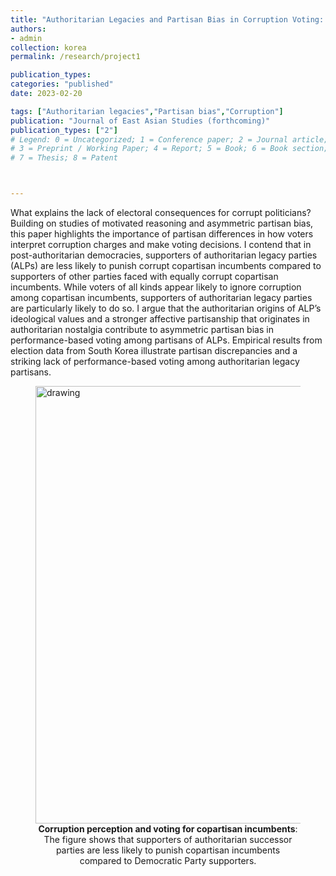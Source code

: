 ```yaml
---
title: "Authoritarian Legacies and Partisan Bias in Corruption Voting: Evidence from South Korea"
authors: 
- admin
collection: korea
permalink: /research/project1

publication_types:
categories: "published"
date: 2023-02-20

tags: ["Authoritarian legacies","Partisan bias","Corruption"]
publication: "Journal of East Asian Studies (forthcoming)"
publication_types: ["2"]
# Legend: 0 = Uncategorized; 1 = Conference paper; 2 = Journal article;
# 3 = Preprint / Working Paper; 4 = Report; 5 = Book; 6 = Book section;
# 7 = Thesis; 8 = Patent



---
```

What explains the lack of electoral consequences for corrupt politicians? Building on studies of motivated reasoning and asymmetric partisan bias, this paper highlights the importance of partisan differences in how voters interpret corruption charges and make voting decisions. I contend that in post-authoritarian democracies, supporters of authoritarian legacy parties (ALPs) are less likely to punish corrupt copartisan incumbents compared to supporters of other parties faced with equally corrupt copartisan incumbents. While voters of all kinds appear likely to ignore corruption among copartisan incumbents, supporters of authoritarian legacy parties are particularly likely to do so. I argue that the authoritarian origins of ALP’s ideological values and a stronger affective partisanship that originates in authoritarian nostalgia contribute to asymmetric partisan bias in performance-based voting among partisans of ALPs. Empirical results from election data from South Korea illustrate partisan discrepancies and a striking lack of performance-based voting among authoritarian legacy partisans. 


<figure>
  <img src="/dataviz/corruptionpaper.png" alt="drawing" width="700"/>
<figcaption align = "center"><b>Corruption perception and voting for copartisan incumbents</b>: The figure shows that supporters of authoritarian successor parties are less likely to punish copartisan incumbents compared to Democratic Party supporters. </figcaption>
</figure>
